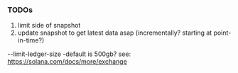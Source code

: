 ### TODOs

1) limit side of snapshot
2) update snapshot to get latest data asap (incrementally? starting at point-in-time?)

--limit-ledger-size -default is 500gb? see: https://solana.com/docs/more/exchange